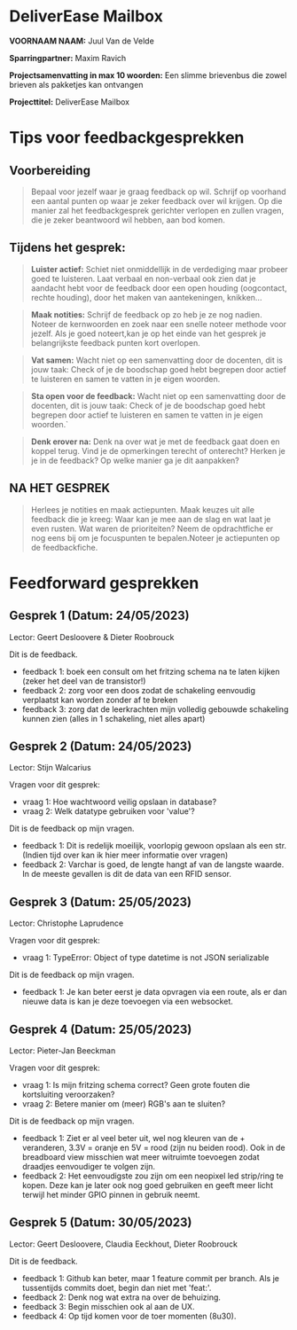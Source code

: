 # DeliverEase Mailbox

**VOORNAAM NAAM:** Juul Van de Velde

**Sparringpartner:** Maxim Ravich

**Projectsamenvatting in max 10 woorden:** Een slimme brievenbus die zowel brieven als pakketjes kan ontvangen

**Projecttitel:** DeliverEase Mailbox

# Tips voor feedbackgesprekken

## Voorbereiding

> Bepaal voor jezelf waar je graag feedback op wil. Schrijf op voorhand een aantal punten op waar je zeker feedback over wil krijgen. Op die manier zal het feedbackgesprek gerichter verlopen en zullen vragen, die je zeker beantwoord wil hebben, aan bod komen.

## Tijdens het gesprek:

> **Luister actief:** Schiet niet onmiddellijk in de verdediging maar probeer goed te luisteren. Laat verbaal en non-verbaal ook zien dat je aandacht hebt voor de feedback door een open houding (oogcontact, rechte houding), door het maken van aantekeningen, knikken...

> **Maak notities:** Schrijf de feedback op zo heb je ze nog nadien. Noteer de kernwoorden en zoek naar een snelle noteer methode voor jezelf. Als je goed noteert,kan je op het einde van het gesprek je belangrijkste feedback punten kort overlopen.

> **Vat samen:** Wacht niet op een samenvatting door de docenten, dit is jouw taak: Check of je de boodschap goed hebt begrepen door actief te luisteren en samen te vatten in je eigen woorden.

> **Sta open voor de feedback:** Wacht niet op een samenvatting door de docenten, dit is jouw taak: Check of je de boodschap goed hebt begrepen door actief te luisteren en samen te vatten in je eigen woorden.`

> **Denk erover na:** Denk na over wat je met de feedback gaat doen en koppel terug. Vind je de opmerkingen terecht of onterecht? Herken je je in de feedback? Op welke manier ga je dit aanpakken?

## NA HET GESPREK

> Herlees je notities en maak actiepunten. Maak keuzes uit alle feedback die je kreeg: Waar kan je mee aan de slag en wat laat je even rusten. Wat waren de prioriteiten? Neem de opdrachtfiche er nog eens bij om je focuspunten te bepalen.Noteer je actiepunten op de feedbackfiche.

# Feedforward gesprekken

## Gesprek 1 (Datum: 24/05/2023)

Lector: Geert Desloovere & Dieter Roobrouck

Dit is de feedback.

- feedback 1: boek een consult om het fritzing schema na te laten kijken (zeker het deel van de transistor!)
- feedback 2: zorg voor een doos zodat de schakeling eenvoudig verplaatst kan worden zonder af te breken
- feedback 3: zorg dat de leerkrachten mijn volledig gebouwde schakeling kunnen zien (alles in 1 schakeling, niet alles apart)

## Gesprek 2 (Datum: 24/05/2023)

Lector: Stijn Walcarius

Vragen voor dit gesprek:

- vraag 1: Hoe wachtwoord veilig opslaan in database?
- vraag 2: Welk datatype gebruiken voor 'value'?

Dit is de feedback op mijn vragen.

- feedback 1: Dit is redelijk moeilijk, voorlopig gewoon opslaan als een str. (Indien tijd over kan ik hier meer informatie over vragen)
- feedback 2: Varchar is goed, de lengte hangt af van de langste waarde. In de meeste gevallen is dit de data van een RFID sensor.

## Gesprek 3 (Datum: 25/05/2023)

Lector: Christophe Laprudence 

Vragen voor dit gesprek:

- vraag 1: TypeError: Object of type datetime is not JSON serializable

Dit is de feedback op mijn vragen.

- feedback 1: Je kan beter eerst je data opvragen via een route, als er dan nieuwe data is kan je deze toevoegen via een websocket.

## Gesprek 4 (Datum: 25/05/2023)

Lector: Pieter-Jan Beeckman

Vragen voor dit gesprek:

- vraag 1: Is mijn fritzing schema correct? Geen grote fouten die kortsluiting veroorzaken?
- vraag 2: Betere manier om (meer) RGB's aan te sluiten?

Dit is de feedback op mijn vragen.

- feedback 1: Ziet er al veel beter uit, wel nog kleuren van de + veranderen, 3.3V = oranje en 5V = rood (zijn nu beiden rood). Ook in de breadboard view misschien wat meer witruimte toevoegen zodat draadjes eenvoudiger te volgen zijn.
- feedback 2: Het eenvoudigste zou zijn om een neopixel led strip/ring te kopen. Deze kan je later ook nog goed gebruiken en geeft meer licht terwijl het minder GPIO pinnen in gebruik neemt.

## Gesprek 5 (Datum: 30/05/2023)

Lector: Geert Desloovere, Claudia Eeckhout, Dieter Roobrouck

Dit is de feedback.

- feedback 1: Github kan beter, maar 1 feature commit per branch. Als je tussentijds commits doet, begin dan niet met 'feat:'.
- feedback 2: Denk nog wat extra na over de behuizing.
- feedback 3: Begin misschien ook al aan de UX.
- feedback 4: Op tijd komen voor de toer momenten (8u30).

